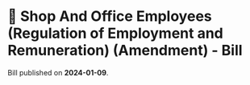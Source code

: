 # 📄  Shop And Office Employees (Regulation of Employment and Remuneration) (Amendment) - Bill

Bill published on **2024-01-09**.
